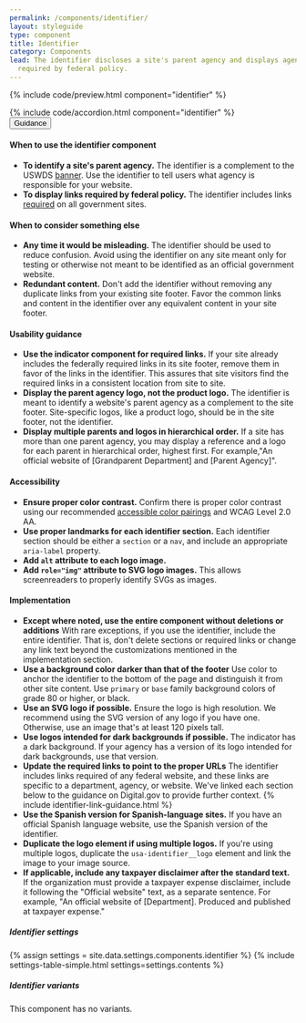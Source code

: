 ```yaml
---
permalink: /components/identifier/
layout: styleguide
type: component
title: Identifier
category: Components
lead: The identifier discloses a site's parent agency and displays agency links
  required by federal policy.
---
```


{% include code/preview.html component="identifier" %}

<section class="site-component-section">
  {% include code/accordion.html component="identifier" %}
  <div class="usa-accordion usa-accordion--bordered site-accordion-docs">
    <button class="usa-button-unstyled usa-accordion__button" aria-expanded="true" aria-controls="identifier-docs">Guidance</button>
    <div id="identifier-docs" aria-hidden="false" class="usa-accordion__content site-component-usage">
      <h4>When to use the identifier component</h4>
      <ul class="usa-content-list">
        <li>
          <strong>To identify a site's parent agency.</strong>
          The identifier is a complement to the USWDS
          <a href="{{ site.baseurl }}/components/banner/">banner</a>. Use the
          identifier to tell users what agency is responsible for your website.
        </li>
        <li>
          <strong>To display links required by federal policy.</strong>
          The identifier includes links <a href="https://digital.gov/resources/required-web-content-and-links/?dg">required</a>
          on all government sites.
        </li>
      </ul>
      <h4>When to consider something else</h4>
      <ul class="usa-content-list">
        <li>
          <strong>Any time it would be misleading.</strong> The identifier
          should be used to reduce confusion. Avoid using the identifier on any
          site meant only for testing or otherwise not meant to be identified as
          an official government website.
        </li>
        <li>
          <strong>Redundant content.</strong> Don't add the identifier without
          removing any duplicate links from your existing site footer. Favor the
          common links and content in the identifier over any equivalent content
          in your site footer.
        </li>
      </ul>
      <h4>Usability guidance</h4>
      <ul class="usa-content-list">
        <li>
          <strong>Use the indicator component for required links.</strong>
          If your site already includes the federally required links in its site
          footer, remove them in favor of the links in the identifier.
          This assures that site visitors find the required links in a consistent
          location from site to site.
        </li>
        <li>
          <strong>Display the parent agency logo, not the product logo.</strong>
          The identifier is meant to identify a website's parent agency as a
          complement to the site footer. Site-specific logos, like a product
          logo, should be in the site footer, not the identifier.
        </li>
        <li>
          <strong>Display multiple parents and logos in hierarchical order.</strong>
           If a site has more than one parent agency, you may display a reference
           and a logo for each parent in hierarchical order, highest first.
           For example,"An official website of [Grandparent Department] and [Parent Agency]".
        </li>
      </ul>
      <h4>Accessibility</h4>
      <ul class="usa-content-list">
        <li>
          <strong>Ensure proper color contrast.</strong> Confirm there is proper
          color contrast using our recommended <a href="https://designsystem.digital.gov/design-tokens/color/overview/#color-and-accessibility">accessible color pairings</a> and
          WCAG Level 2.0 AA.
        </li>
        <li>
          <strong>Use proper landmarks for each identifier section.</strong>
          Each identifier section should be either a <code>section</code> or
          a <code>nav</code>, and include an appropriate <code>aria-label</code> property.
        </li>
        <li>
          <strong>Add <code>alt</code> attribute to each logo image.</strong>
        </li>
        </li>
        <li>
          <strong>Add <code>role="img"</code> attribute to SVG logo images.</strong>
          This allows screenreaders to properly identify SVGs as images.
        </li>
      </ul>
      <h4>Implementation</h4>
      <ul class="usa-content-list">
        <li>
          <strong>Except where noted, use the entire component without deletions or additions</strong>
           With rare exceptions, if you use the identifier, include the entire
           identifier. That is, don't delete sections or required links or
           change any link text beyond the customizations mentioned in the
           implementation section.
        </li>
        <li>
          <strong>Use a background color darker than that of the footer</strong>
          Use color to anchor the identifier to the bottom of the page and
          distinguish it from other site content. Use <code>primary</code> or <code>base</code>
          family background colors of grade 80 or higher, or black.
        </li>
        <li>
          <strong>Use an SVG logo if possible.</strong> Ensure the logo is high
          resolution. We recommend using the SVG version of any logo if you have one.
          Otherwise, use an image that's at least 120 pixels tall.
        </li>
        <li>
          <strong>Use logos intended for dark backgrounds if possible.</strong>
          The indicator has a dark background. If your agency has a version of
          its logo intended for dark backgrounds, use that version.
        </li>
        <li>
          <strong>Update the required links to point to the proper URLs</strong>
          The identifier includes links required of any federal website, and
          these links are specific to a department, agency, or website.
          We've linked each section below to the guidance on Digital.gov to
          provide further context.
          {% include identifier-link-guidance.html  %}
        </li>
        <li>
          <strong>Use the Spanish version for Spanish-language sites.</strong>
          If you have an official Spanish language website, use the Spanish
          version of the identifier.
        </li>
        <li>
          <strong>Duplicate the logo element if using multiple logos.</strong>
          If you're using multiple logos, duplicate the <code>usa-identifier__logo</code>
          element and link the image to your image source.
        </li>
        <li>
          <strong>If applicable, include any taxpayer disclaimer after the standard text.</strong>
          If the organization must provide a taxpayer expense disclaimer, include
          it following the "Official website" text, as a separate sentence.
          For example, "An official website of [Department]. Produced and published at taxpayer expense."
        </li>
      </ul>
      <h5 id="component-settings">Identifier settings</h5>
      {% assign settings = site.data.settings.components.identifier %}
      {% include settings-table-simple.html
        settings=settings.contents
      %}
      <h5 id="component-variants">Identifier variants</h5>
      <p>This component has no variants.</p>
    </div>
  </div>
</section>
